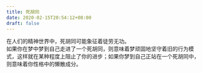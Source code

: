```yaml
---
title: 死胡同
date: 2020-02-15T20:54:12+08:00
draft: false
---
```


在人们的精神世界中，死胡同可能象征着徒劳无功。<br>
如果你在梦中梦到自己走进了一个死胡同，则意味着梦顽固地坚守着旧的行为模式，这样就在某种程度上阻止了你的进步；如果你梦到自己正站在一个死胡同中，则意味着你性格中的懒散成分。<br>
